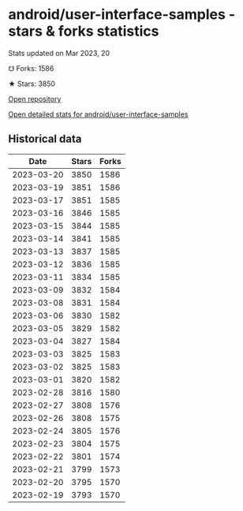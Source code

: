 # android/user-interface-samples - stars & forks statistics

Stats updated on Mar 2023, 20

☋ Forks: 1586

★ Stars: 3850

[Open repository](https://github.com/android/user-interface-samples)

[Open detailed stats for android/user-interface-samples](https://reviewgithub.com/rep/android/user-interface-samples)

## Historical data
| Date | Stars | Forks |
|------|-------|-------|
| 2023-03-20 | 3850 | 1586 | 
| 2023-03-19 | 3851 | 1586 | 
| 2023-03-17 | 3851 | 1585 | 
| 2023-03-16 | 3846 | 1585 | 
| 2023-03-15 | 3844 | 1585 | 
| 2023-03-14 | 3841 | 1585 | 
| 2023-03-13 | 3837 | 1585 | 
| 2023-03-12 | 3836 | 1585 | 
| 2023-03-11 | 3834 | 1585 | 
| 2023-03-09 | 3832 | 1584 | 
| 2023-03-08 | 3831 | 1584 | 
| 2023-03-06 | 3830 | 1582 | 
| 2023-03-05 | 3829 | 1582 | 
| 2023-03-04 | 3827 | 1584 | 
| 2023-03-03 | 3825 | 1583 | 
| 2023-03-02 | 3825 | 1583 | 
| 2023-03-01 | 3820 | 1582 | 
| 2023-02-28 | 3816 | 1580 | 
| 2023-02-27 | 3808 | 1576 | 
| 2023-02-26 | 3808 | 1575 | 
| 2023-02-24 | 3805 | 1576 | 
| 2023-02-23 | 3804 | 1575 | 
| 2023-02-22 | 3801 | 1574 | 
| 2023-02-21 | 3799 | 1573 | 
| 2023-02-20 | 3795 | 1570 | 
| 2023-02-19 | 3793 | 1570 | 


